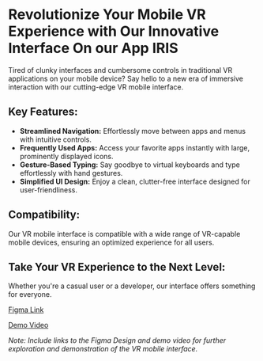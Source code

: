 # Revolutionize Your Mobile VR Experience with Our Innovative Interface On our App IRIS

Tired of clunky interfaces and cumbersome controls in traditional VR applications on your mobile device? Say hello to a new era of immersive interaction with our cutting-edge VR mobile interface.

## Key Features:

- **Streamlined Navigation:** Effortlessly move between apps and menus with intuitive controls.
- **Frequently Used Apps:** Access your favorite apps instantly with large, prominently displayed icons.
- **Gesture-Based Typing:** Say goodbye to virtual keyboards and type effortlessly with hand gestures.
- **Simplified UI Design:** Enjoy a clean, clutter-free interface designed for user-friendliness.

## Compatibility:

Our VR mobile interface is compatible with a wide range of VR-capable mobile devices, ensuring an optimized experience for all users.

## Take Your VR Experience to the Next Level:

Whether you're a casual user or a developer, our interface offers something for everyone.

[Figma Link](https://www.figma.com/file/JENDH1iwy6yZxFASwlKmoe/IRIS-%3A-An-ultimate-VR-experience?type=design&node-id=158%3A258&mode=design&t=YSxH0dn4fowe1LTg-1)


[Demo Video](https://drive.google.com/file/d/1PtPLjet9c6CaEpjPH69trjjZOZVa_m-G/view?usp=sharing)

*Note: Include links to the Figma Design and demo video for further exploration and demonstration of the VR mobile interface.*
